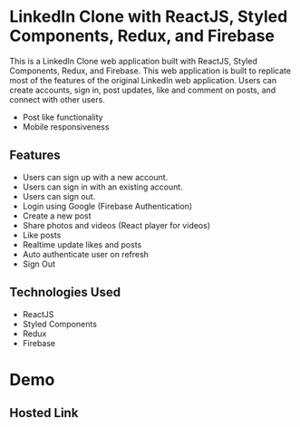 # LinkedIn Clone with ReactJS, Styled Components, Redux, and Firebase

This is a LinkedIn Clone web application built with ReactJS, Styled Components, Redux, and Firebase. This web application is built to replicate most of the features of the original LinkedIn web application. Users can create accounts, sign in, post updates, like and comment on posts, and connect with other users.

- Post like functionality
- Mobile responsiveness

## Features

- Users can sign up with a new account.
- Users can sign in with an existing account.
- Users can sign out.
- Login using Google (Firebase Authentication)
- Create a new post
- Share photos and videos (React player for videos)
- Like posts
- Realtime update likes and posts
- Auto authenticate user on refresh
- Sign Out

## Technologies Used

- ReactJS
- Styled Components
- Redux
- Firebase

# Demo

## Hosted Link
